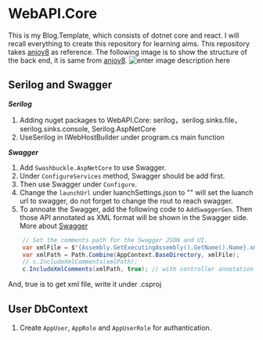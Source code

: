 # WebAPI.Core
This is my Blog.Template, which consists of dotnet core and react. I will recall everything to create this repository for learning aims. This repository takes [anjoy8](https://github.com/anjoy8/Blog.Core) as reference.
The following image is to show the structure of the back end, it is same from [anjoy8](https://github.com/anjoy8/Blog.Core).
![enter image description here](https://camo.githubusercontent.com/6e66d92b605cf5c6dc9672d416c7e020b85c1e5a/687474703a2f2f61706b2e6e65746572732e636c75622f426c6f672e436f72652e53797374656d2e4172636869746563747572652e706e67)


## Serilog and Swagger
***Serilog***
1. Adding nuget packages to WebAPI.Core: serilog，serilog.sinks.file，serilog.sinks.console, Serilog.AspNetCore
2. UseSerilog in IWebHostBuilder under program.cs main function

***Swagger***
1. Add `Swashbuckle.AspNetCore` to use Swagger.
2. Under `ConfigureServices` method, Swagger should be add first.
3. Then use Swagger under `Configure`.
4. Change the `launchUrl` under luanchSettings.json to "" will set the luanch url to swagger, do not forget to change the rout to reach swagger.
5. To annoate the Swagger, add the following code to `AddSwaggerGen`. Then those API annotated as XML format will be shown in the Swagger side. More about [Swagger](https://docs.microsoft.com/en-us/aspnet/core/tutorials/getting-started-with-swashbuckle?view=aspnetcore-3.1&tabs=visual-studio-mac)
```C#
    // Set the comments path for the Swagger JSON and UI.
    var xmlFile = $"{Assembly.GetExecutingAssembly().GetName().Name}.xml";
    var xmlPath = Path.Combine(AppContext.BaseDirectory, xmlFile);
    // c.IncludeXmlComments(xmlPath);
    c.IncludeXmlComments(xmlPath, true); // with controller annotation
```
And, <GenerateDocumentationFile>true</GenerateDocumentationFile> is to get xml file, write it under .csproj


## User DbContext
1. Create `AppUser`, `AppRole` and `AppUserRole` for authantication.
